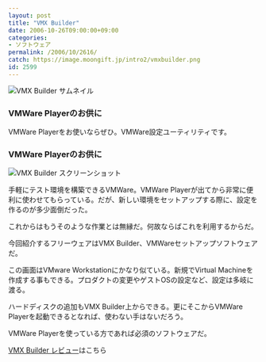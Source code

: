 ```yaml
---
layout: post
title: "VMX Builder"
date: 2006-10-26T09:00:00+09:00
categories:
- ソフトウェア
permalink: /2006/10/2616/
catch: https://image.moongift.jp/intro2/vmxbuilder.png
id: 2599
---
```

 ![VMX Builder サムネイル](https://image.moongift.jp/intro2/vmxbuilder.t.png "VMX Builder サムネイル")
  

### VMWare Playerのお供に
  
VMWare Playerをお使いならぜひ。VMWare設定ユーティリティです。  
<!--more-->  

### VMWare Playerのお供に
  

![VMX Builder スクリーンショット](https://image.moongift.jp/intro2/vmxbuilder.png "VMX Builder スクリーンショット")

  

手軽にテスト環境を構築できるVMWare。VMWare Playerが出てから非常に便利に使わせてもらっている。だが、新しい環境をセットアップする際に、設定を作るのが多少面倒だった。

  

これからはもうそのような作業とは無縁だ。何故ならばこれを利用するからだ。

  

今回紹介するフリーウェアはVMX Builder、VMWareセットアップソフトウェアだ。

  

この画面はVMware Workstationにかなり似ている。新規でVirtual Machineを作成する事もできる。プロダクトの変更やゲストOSの設定など、設定は多岐に渡る。

  

ハードディスクの追加もVMX Builder上からできる。更にそこからVMWare Playerを起動できるとなれば、使わない手はないだろう。

  

VMWare Playerを使っている方であれば必須のソフトウェアだ。

  

[VMX Builder レビュー](http://fw.moongift.jp/review/i-2617.html)はこちら


